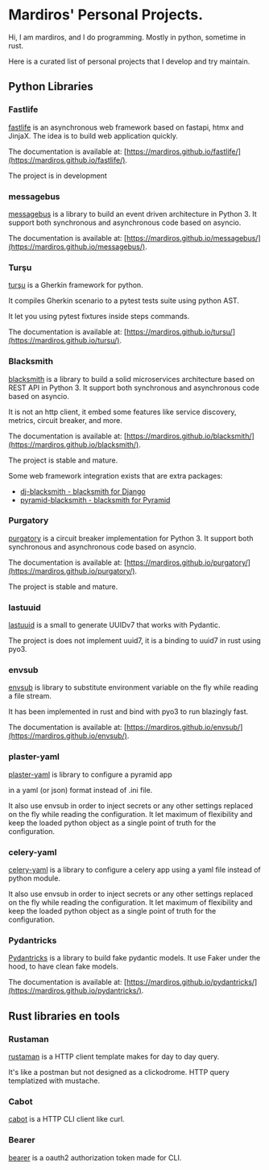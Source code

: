 # Mardiros' Personal Projects.

Hi, I am mardiros, and I do programming. Mostly in python, sometime in rust.

Here is a curated list of personal projects that I develop and try maintain.

## Python Libraries

### Fastlife

[fastlife](https://mardiros.github.io/fastlife/) is an asynchronous web framework based on fastapi, htmx and JinjaX.
The idea is to build web application quickly.

The documentation is available at: [https://mardiros.github.io/fastlife/](https://mardiros.github.io/fastlife/).

The project is in development

### messagebus

[messagebus](https://mardiros.github.io/messagebus/) is a library to build an event driven
architecture in Python 3. It support both synchronous and asynchronous code based on asyncio.

The documentation is available at: [https://mardiros.github.io/messagebus/](https://mardiros.github.io/messagebus/).

### Turşu

[turşu](https://mardiros.github.io/tursu/) is a Gherkin framework for python.

It compiles Gherkin scenario to a pytest tests suite using python AST.

It let you using pytest fixtures inside steps commands.

The documentation is available at: [https://mardiros.github.io/tursu/](https://mardiros.github.io/tursu/).

### Blacksmith

[blacksmith](https://mardiros.github.io/blacksmith/) is a library to build a solid
microservices architecture based on REST API in Python 3. It support both synchronous
and asynchronous code based on asyncio.

It is not an http client, it embed some features like service discovery, metrics,
circuit breaker, and more.

The documentation is available at: [https://mardiros.github.io/blacksmith/](https://mardiros.github.io/blacksmith/).

The project is stable and mature.

Some web framework integration exists that are extra packages:

- [dj-blacksmith - blacksmith for Django](https://mardiros.github.io/dj-blacksmith/)
- [pyramid-blacksmith - blacksmith for Pyramid](https://mardiros.github.io/pyramid-blacksmith/)

### Purgatory

[purgatory](https://mardiros.github.io/purgatory/) is a circuit breaker implementation for Python 3.
It support both synchronous and asynchronous code based on asyncio.

The documentation is available at: [https://mardiros.github.io/purgatory/](https://mardiros.github.io/purgatory/).

The project is stable and mature.

### lastuuid

[lastuuid](https://mardiros.github.io/lastuuid/) is a small to generate UUIDv7 that works with Pydantic.

The project is does not implement uuid7, it is a binding to uuid7 in rust using pyo3.

### envsub

[envsub](https://github.com/mardiros/envsub/) is library to substitute environment variable on the fly
while reading a file stream.

It has been implemented in rust and bind with pyo3 to run blazingly fast.

The documentation is available at: [https://mardiros.github.io/envsub/](https://mardiros.github.io/envsub/).

### plaster-yaml

[plaster-yaml](https://github.com/mardiros/plaster-yaml/) is library to configure a pyramid app

in a yaml (or json) format instead of .ini file.

It also use envsub in order to inject secrets or any other settings replaced on the fly while
reading the configuration. It let maximum of flexibility and keep the loaded python object
as a single point of truth for the configuration.

### celery-yaml

[celery-yaml](https://github.com/mardiros/celery-yaml/) is a library to configure a celery app
using a yaml file instead of python module.

It also use envsub in order to inject secrets or any other settings replaced on the fly while
reading the configuration. It let maximum of flexibility and keep the loaded python object
as a single point of truth for the configuration.

### Pydantricks

[Pydantricks](https://mardiros.github.io/pydantricks/) is a library to build fake pydantic
models. It use Faker under the hood, to have clean fake models.

The documentation is available at: [https://mardiros.github.io/pydantricks/](https://mardiros.github.io/pydantricks/).

## Rust libraries en tools

### Rustaman

[rustaman](https://github.com/mardiros/rustaman/) is a HTTP client template makes for
day to day query.

It's like a postman but not designed as a clickodrome. HTTP query templatized with
mustache.

### Cabot

[cabot](https://github.com/mardiros/cabot/) is a HTTP CLI client like curl.

### Bearer

[bearer](https://github.com/mardiros/bearer/) is a oauth2 authorization token made
for CLI.
